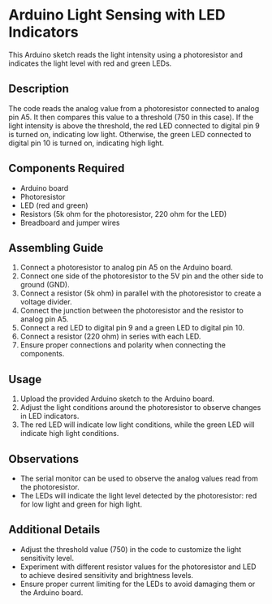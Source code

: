 # Arduino Light Sensing with LED Indicators

This Arduino sketch reads the light intensity using a photoresistor and indicates the light level with red and green LEDs.

## Description

The code reads the analog value from a photoresistor connected to analog pin A5. It then compares this value to a threshold (750 in this case). If the light intensity is above the threshold, the red LED connected to digital pin 9 is turned on, indicating low light. Otherwise, the green LED connected to digital pin 10 is turned on, indicating high light.

## Components Required

- Arduino board
- Photoresistor
- LED (red and green)
- Resistors (5k ohm for the photoresistor, 220 ohm for the LED)
- Breadboard and jumper wires

## Assembling Guide

1. Connect a photoresistor to analog pin A5 on the Arduino board.
2. Connect one side of the photoresistor to the 5V pin and the other side to ground (GND).
3. Connect a resistor (5k ohm) in parallel with the photoresistor to create a voltage divider.
4. Connect the junction between the photoresistor and the resistor to analog pin A5.
5. Connect a red LED to digital pin 9 and a green LED to digital pin 10.
6. Connect a resistor (220 ohm) in series with each LED.
7. Ensure proper connections and polarity when connecting the components.

## Usage

1. Upload the provided Arduino sketch to the Arduino board.
2. Adjust the light conditions around the photoresistor to observe changes in LED indicators.
3. The red LED will indicate low light conditions, while the green LED will indicate high light conditions.

## Observations

- The serial monitor can be used to observe the analog values read from the photoresistor.
- The LEDs will indicate the light level detected by the photoresistor: red for low light and green for high light.

## Additional Details

- Adjust the threshold value (750) in the code to customize the light sensitivity level.
- Experiment with different resistor values for the photoresistor and LED to achieve desired sensitivity and brightness levels.
- Ensure proper current limiting for the LEDs to avoid damaging them or the Arduino board.
